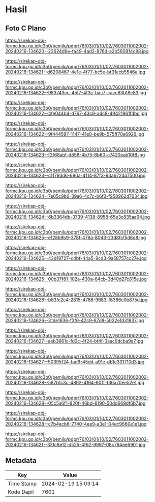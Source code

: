 # Hasil

## Foto C Plano

https://sirekap-obj-formc.kpu.go.id/c3b0/pemilu/pdpr/76/03/01/10/02/7603011002002-20240216-134620--23624d9e-fa49-4ad2-876d-a2b560814c88.jpg

https://sirekap-obj-formc.kpu.go.id/c3b0/pemilu/pdpr/76/03/01/10/02/7603011002002-20240216-134621--d6208467-4e1e-4f77-bc5e-bf31ecb5546a.jpg

https://sirekap-obj-formc.kpu.go.id/c3b0/pemilu/pdpr/76/03/01/10/02/7603011002002-20240216-134622--983743ec-45f7-4f3c-bac7-cacc83b18e83.jpg

https://sirekap-obj-formc.kpu.go.id/c3b0/pemilu/pdpr/76/03/01/10/02/7603011002002-20240216-134622--4fe044b4-d767-43c9-a4c8-49421961fdbc.jpg

https://sirekap-obj-formc.kpu.go.id/c3b0/pemilu/pdpr/76/03/01/10/02/7603011002002-20240216-134622--9f444597-1147-41e0-be9b-575ff70a6926.jpg

https://sirekap-obj-formc.kpu.go.id/c3b0/pemilu/pdpr/76/03/01/10/02/7603011002002-20240216-134623--f2f68abf-d858-4b75-8b60-c7420eab10f8.jpg

https://sirekap-obj-formc.kpu.go.id/c3b0/pemilu/pdpr/76/03/01/10/02/7603011002002-20240216-134623--c11793d6-690a-4114-87f3-93a6724d7500.jpg

https://sirekap-obj-formc.kpu.go.id/c3b0/pemilu/pdpr/76/03/01/10/02/7603011002002-20240216-134624--7e05c9b6-39a6-4c7c-b6f3-f958962d7634.jpg

https://sirekap-obj-formc.kpu.go.id/c3b0/pemilu/pdpr/76/03/01/10/02/7603011002002-20240216-134624--6b3364db-3739-4138-8958-65e3c835aa94.jpg

https://sirekap-obj-formc.kpu.go.id/c3b0/pemilu/pdpr/76/03/01/10/02/7603011002002-20240216-134625--e128b9b9-378f-476a-8043-23d8fcf5d6d8.jpg

https://sirekap-obj-formc.kpu.go.id/c3b0/pemilu/pdpr/76/03/01/10/02/7603011002002-20240216-134625--43d19727-c4bf-44a5-9cd3-9a58757cc27e.jpg

https://sirekap-obj-formc.kpu.go.id/c3b0/pemilu/pdpr/76/03/01/10/02/7603011002002-20240216-134625--00b37f81-102a-430a-84cb-3d40d27c815e.jpg

https://sirekap-obj-formc.kpu.go.id/c3b0/pemilu/pdpr/76/03/01/10/02/7603011002002-20240216-134626--b83fc2c4-2815-4788-9683-f6366c0b875d.jpg

https://sirekap-obj-formc.kpu.go.id/c3b0/pemilu/pdpr/76/03/01/10/02/7603011002002-20240216-134626--31de1636-f3f6-42c9-87d8-5032efd31837.jpg

https://sirekap-obj-formc.kpu.go.id/c3b0/pemilu/pdpr/76/03/01/10/02/7603011002002-20240216-134627--aeb3661c-fd2c-4f24-bf4f-3aac9dcba9a7.jpg

https://sirekap-obj-formc.kpu.go.id/c3b0/pemilu/pdpr/76/03/01/10/02/7603011002002-20240216-134627--50395f24-fad9-45dd-a91e-db1e331710d3.jpg

https://sirekap-obj-formc.kpu.go.id/c3b0/pemilu/pdpr/76/03/01/10/02/7603011002002-20240216-134628--587b1c3c-4892-4164-901f-f36a70ee52e1.jpg

https://sirekap-obj-formc.kpu.go.id/c3b0/pemilu/pdpr/76/03/01/10/02/7603011002002-20240216-134628--05c5a6f1-820f-46bd-8190-50dd669df6b7.jpg

https://sirekap-obj-formc.kpu.go.id/c3b0/pemilu/pdpr/76/03/01/10/02/7603011002002-20240216-134628--c7b4ecb6-7740-4ee9-a3e1-04ec9660e1e1.jpg

https://sirekap-obj-formc.kpu.go.id/c3b0/pemilu/pdpr/76/03/01/10/02/7603011002002-20240216-134621--33fc8e12-d525-4f92-9997-08c784ee6901.jpg


## Metadata

| Key        | Value               |
| ---------- | ------------------- |
| Time Stamp | 2024-02-19 15:03:14 |
| Kode Dapil | 7601                |



